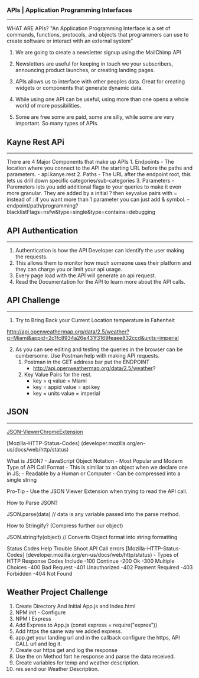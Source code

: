 ### APIs | Application Programming Interfaces
---

WHAT ARE APIs?
"An Application Programming Interface is a set of commands, functions, protocols, and objects that programmers can use to create software or interact with an external system"

1. We are going to create a newsletter signup using the MailChimp API

2. Newsletters are useful for keeping in touch we your subscribers, announcing product launches, or creating landing pages.

3. APIs allows us to interface with other peoples data. Great for creating widgets or components that generate dynamic data.

4. While using one API can be useful, using more than one opens a whole world of more possibilities.

5. Some are free some are paid, some are silly, while some are very important. So many types of APIs. 



## Kayne Rest APi
---

There are 4 Major Components that make up APIs
    1. Endpoints - The location where you connect to the API the starting URL before the paths and parameters.
        - api.kanye.rest
    2. Paths - The URL after the endpoint root, this lets us drill down specific categories/sub-categories
    3. Parameters -  Paremeters lets you add additional flags to your queries to make it even more granular. They are added by a initial ? then keyvalue pairs with = instead of :    if you want more than 1 parameter you can just add & symbol.
        - endpoint/path/programming?blacklistFlags=nsfw&type=single&type=contains=debugging
    
## API Authentication
---

1. Authentication is how the API Developer can Identify the user making the requests.
2. This allows them to monitor how much someone uses their platform and they can charge you or limit your api usage.
3. Every page load with the API will generate an api request.
4. Read the Documentation for the API to learn more about the API calls.


## API Challenge
---

1. Try to Bring Back your Current Location temperature in Fahenheit


http://api.openweathermap.org/data/2.5/weather?q=Miami&appid=2c1fc8934a26e431f3169feaee832ccd&units=imperial


2. As you can see editing and testing the queries in the browser can be cumbersome. Use Postman help with making API requests.
    1. Postman in the GET address bar put the ENDPOINT 
        - http://api.openweathermap.org/data/2.5/weather?
    2. Key Value Pairs for the rest. 
        - key = q  value = Miami
        - key = appid   value = api key
        - key = units value = imperial




## JSON 
---

[JSON-ViewerChromeExtension](https://chrome.google.com/webstore/detail/json-viewer/gbmdgpbipfallnflgajpaliibnhdgobh/related)

[Mozilla-HTTP-Status-Codes] (developer.mozilla.org/en-us/docs/web/http/status)

What is JSON?
    - JavaScript Object Notation 
    - Most Popular and Modern Type of API Call Format
    - This is similiar to an object when we declare one in JS; 
        - Readable by a Human or Computer
        - Can be compressed into a single string

    
Pro-Tip
    - Use the JSON Viewer Extension when trying to read the API call.

How to Parse JSON?

JSON.parse(data)  // data is any variable passed into the parse method.

How to Stringify? (Compress further our object)

JSON.stringify(object) // Converts Object format into string formatting

Status Codes Help Trouble Shoot API Call errors
[Mozilla-HTTP-Status-Codes] (developer.mozilla.org/en-us/docs/web/http/status)
    - Types of HTTP Response Codes Include
        -100 Continue
        -200 Ok
        -300 Multiple Choices
        -400 Bad Request
        -401 Unauthorized
        -402 Payment Required
        -403 Forbidden
        -404 Not Found


Weather Project Challenge
---

1. Create Directory And Initial App.js and Index.html
2. NPM init - Configure
3. NPM I Express
4. Add Express to App.js (const express = require("expres"))
5. Add https the same way we added express.
6. app.get your landing url and in the callback configure the https, API CALL url and log it.
7. Create our https get and log the response
8. Use the on Method fort he response and parse the data received. 
9. Create variables for temp and weather description. 
10. res.send our Weather Description.